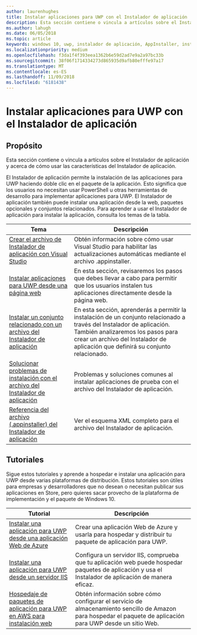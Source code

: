 ```yaml
---
author: laurenhughes
title: Instalar aplicaciones para UWP con el Instalador de aplicación
description: Esta sección contiene o vincula a artículos sobre el Instalador de aplicación y acerca de cómo usar las características del Instalador de aplicación.
ms.author: lahugh
ms.date: 06/05/2018
ms.topic: article
keywords: windows 10, uwp, instalador de aplicación, AppInstaller, instalación de prueba, conjunto relacionado, paquetes opcionales
ms.localizationpriority: medium
ms.openlocfilehash: f3da1f4f393eea1362b6e59d2ad7e9a2a97bc33b
ms.sourcegitcommit: 38f06f1714334273d865935d9afb80efffe97a17
ms.translationtype: MT
ms.contentlocale: es-ES
ms.lasthandoff: 11/09/2018
ms.locfileid: "6181438"
---
```

# <a name="install-uwp-apps-with-app-installer"></a>Instalar aplicaciones para UWP con el Instalador de aplicación

## <a name="purpose"></a>Propósito
Esta sección contiene o vincula a artículos sobre el Instalador de aplicación y acerca de cómo usar las características del Instalador de aplicación. 

El Instalador de aplicación permite la instalación de las aplicaciones para UWP haciendo doble clic en el paquete de la aplicación. Esto significa que los usuarios no necesitan usar PowerShell u otras herramientas de desarrollo para implementar aplicaciones para UWP. El Instalador de aplicación también puede instalar una aplicación desde la web, paquetes opcionales y conjuntos relacionados. Para aprender a usar el Instalador de aplicación para instalar la aplicación, consulta los temas de la tabla.

| Tema | Descripción |
|-------|-------------|
| [Crear el archivo de Instalador de aplicación con Visual Studio](create-appinstallerfile-vs.md)| Obtén información sobre cómo usar Visual Studio para habilitar las actualizaciones automáticas mediante el archivo .appinstaller. |
| [Instalar aplicaciones para UWP desde una página web](installing-UWP-apps-web.md) | En esta sección, revisaremos los pasos que debes llevar a cabo para permitir que los usuarios instalen tus aplicaciones directamente desde la página web. |
| [Instalar un conjunto relacionado con un archivo del Instalador de aplicación](install-related-set.md) | En esta sección, aprenderás a permitir la instalación de un conjunto relacionado a través del Instalador de aplicación. También analizaremos los pasos para crear un archivo del Instalador de aplicación que definirá su conjunto relacionado. |
| [Solucionar problemas de instalación con el archivo del Instalador de aplicación](troubleshoot-appinstaller-issues.md) | Problemas y soluciones comunes al instalar aplicaciones de prueba con el archivo del Instalador de aplicación. |
| [Referencia del archivo (.appinstaller) del Instalador de aplicación](https://docs.microsoft.com/uwp/schemas/appinstallerschema/app-installer-file) | Ver el esquema XML completo para el archivo del Instalador de aplicación. |

## <a name="tutorials"></a>Tutoriales 

Sigue estos tutoriales y aprende a hospedar e instalar una aplicación para UWP desde varias plataformas de distribución. Estos tutoriales son útiles para empresas y desarrolladores que no desean o necesitan publicar sus aplicaciones en Store, pero quieres sacar provecho de la plataforma de implementación y el paquete de Windows 10.

| Tutorial | Descripción |
|----------|-------------|
| [Instalar una aplicación para UWP desde una aplicación Web de Azure](web-install-azure.md) | Crear una aplicación Web de Azure y usarla para hospedar y distribuir tu paquete de aplicación para UWP. |
| [Instalar una aplicación para UWP desde un servidor IIS](web-install-IIS.md) | Configura un servidor IIS, comprueba que tu aplicación web puede hospedar paquetes de aplicación y usa el Instalador de aplicación de manera eficaz. |
| [Hospedaje de paquetes de aplicación para UWP en AWS para instalación web](web-install-aws.md) | Obtén información sobre cómo configurar el servicio de almacenamiento sencillo de Amazon para hospedar el paquete de aplicación para UWP desde un sitio Web. |

